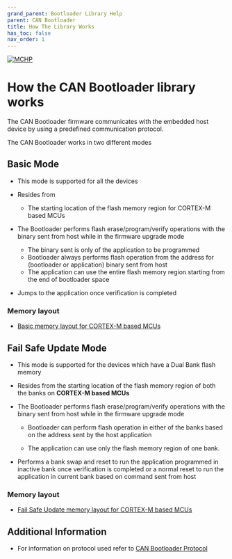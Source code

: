 ```yaml
---
grand_parent: Bootloader Library Help
parent: CAN Bootloader
title: How The Library Works
has_toc: false
nav_order: 1
---
```


[![MCHP](https://www.microchip.com/ResourcePackages/Microchip/assets/dist/images/logo.png)](https://www.microchip.com)

# How the CAN Bootloader library works

The CAN Bootloader firmware communicates with the embedded host device by using a predefined communication protocol.

The CAN Bootloader works in two different modes

## Basic Mode

- This mode is supported for all the devices

- Resides from
    - The starting location of the flash memory region for CORTEX-M based MCUs

- The Bootloader performs flash erase/program/verify operations with the binary sent from host while in the firmware upgrade mode
    - The binary sent is only of the application to be programmed
    - Bootloader always performs flash operation from the address for (bootloader or application) binary sent from host
    - The application can use the entire flash memory region starting from the end of bootloader space

- Jumps to the application once verification is completed

### Memory layout

- [Basic memory layout for CORTEX-M based MCUs](../../../../arm/docs/arm_bootloader_memory_layout_basic.md)

## Fail Safe Update Mode
- This mode is supported for the devices which have a Dual Bank flash memory

- Resides from the starting location of the flash memory region of both the banks on **CORTEX-M based MCUs**

- The Bootloader performs flash erase/program/verify operations with the binary sent from host while in the firmware upgrade mode
    - Bootloader can perform flash operation in either of the banks based on the address sent by the host application

    - The application can use only the flash memory region of one bank.

- Performs a bank swap and reset to run the application programmed in inactive bank once verification is completed or a normal reset to run the application in current bank based on command sent from host

### Memory layout

- [Fail Safe Update memory layout for CORTEX-M based MCUs](../../../../arm/docs/arm_bootloader_memory_layout_fail_safe_update.md)

## Additional Information

- For information on protocol used refer to [CAN Bootloader Protocol](./can_bootloader_protocol.md)
